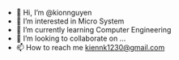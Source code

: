- 👋 Hi, I’m @kionnguyen
- 👀 I’m interested in Micro System
- 🌱 I’m currently learning Computer Engineering
- 💞️ I’m looking to collaborate on ...
- 📫 How to reach me kiennk1230@gmail.com

<!---
kionnguyen/kionnguyen is a ✨ special ✨ repository because its `README.md` (this file) appears on your GitHub profile.
You can click the Preview link to take a look at your changes.
--->
